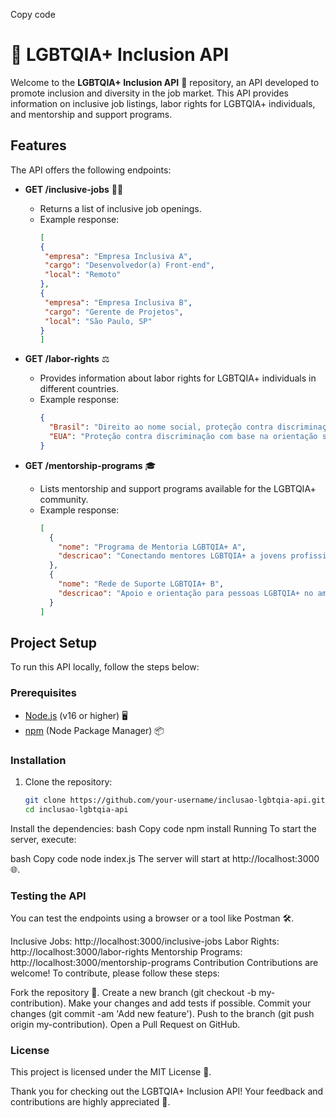 
Copy code
# 🌈 LGBTQIA+ Inclusion API

Welcome to the **LGBTQIA+ Inclusion API** 🚀 repository, an API developed to promote inclusion and diversity in the job market. This API provides information on inclusive job listings, labor rights for LGBTQIA+ individuals, and mentorship and support programs.

## Features

The API offers the following endpoints:

- **GET /inclusive-jobs** 🧑‍💻
  - Returns a list of inclusive job openings.
  - Example response:
       ```json
       [
      {
        "empresa": "Empresa Inclusiva A",
        "cargo": "Desenvolvedor(a) Front-end",
        "local": "Remoto"
      },
      {
        "empresa": "Empresa Inclusiva B",
        "cargo": "Gerente de Projetos",
        "local": "São Paulo, SP"
      }
    ]
     ```


- **GET /labor-rights** ⚖️
  - Provides information about labor rights for LGBTQIA+ individuals in different countries.
  - Example response:
    ```json
    {
      "Brasil": "Direito ao nome social, proteção contra discriminação no trabalho...",
      "EUA": "Proteção contra discriminação com base na orientação sexual e identidade de gênero..."
    }
    ```

- **GET /mentorship-programs** 🎓
  - Lists mentorship and support programs available for the LGBTQIA+ community.
  - Example response:
    ```json
    [
      {
        "nome": "Programa de Mentoria LGBTQIA+ A",
        "descricao": "Conectando mentores LGBTQIA+ a jovens profissionais."
      },
      {
        "nome": "Rede de Suporte LGBTQIA+ B",
        "descricao": "Apoio e orientação para pessoas LGBTQIA+ no ambiente de trabalho."
      }
    ]

    ```

## Project Setup

To run this API locally, follow the steps below:

### Prerequisites

- [Node.js](https://nodejs.org/) (v16 or higher) 🖥️
- [npm](https://www.npmjs.com/) (Node Package Manager) 📦

### Installation

1. Clone the repository:
   ```bash
   git clone https://github.com/your-username/inclusao-lgbtqia-api.git
   cd inclusao-lgbtqia-api
Install the dependencies:
bash
Copy code
npm install
Running
To start the server, execute:

bash
Copy code
node index.js
The server will start at http://localhost:3000 🌐.

### Testing the API
You can test the endpoints using a browser or a tool like Postman 🛠️.

Inclusive Jobs: http://localhost:3000/inclusive-jobs
Labor Rights: http://localhost:3000/labor-rights
Mentorship Programs: http://localhost:3000/mentorship-programs
Contribution
Contributions are welcome! To contribute, please follow these steps:

Fork the repository 🍴.
Create a new branch (git checkout -b my-contribution).
Make your changes and add tests if possible.
Commit your changes (git commit -am 'Add new feature').
Push to the branch (git push origin my-contribution).
Open a Pull Request on GitHub.

### License
This project is licensed under the MIT License 📝.


Thank you for checking out the LGBTQIA+ Inclusion API! Your feedback and contributions are highly appreciated 🙌.
